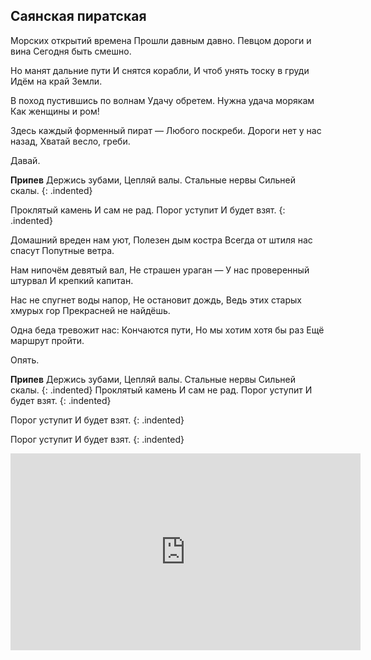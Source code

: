 ﻿---
layout: lyrics
---

## Саянская пиратская

Морск<span class="Am"></span>их открытий вре<span class="Fmaj7"></span>мена
Прошл<span class="C"></span>и давным давно<span class="G"></span>.
Певцо<span class="Am"></span>м дороги и<span class="Fmaj7"></span> вина
Сего<span class="C"></span>дня быть смешно<span class="G"></span>.

Но ма<span class="F"></span>нят дальние<span class="C"></span> пути
И сня<span class="E"></span>тся корабли<span class="Am"></span>,
И что<span class="F"></span>б унять тоску<span class="C"></span> в груди
Идё<span class="Dm"></span>м на край Земли<span class="E"></span>.

В поход пустившись по волнам
Удачу обретем.
Нужна удача морякам
Как женщины и ром!

Здесь каждый форменный пират —
Любого поскреби.
Дороги нет у нас назад,
Хватай весло, греби.

Давай.

**Припев**
Держи<span class="Am"></span>сь зуба<span class="AmC"></span>ми,
Цепля<span class="Bm11"></span>й ва<span class="E"></span>лы.
Стальны<span class="Am"></span>е не<span class="AmC"></span>рвы
Сильне<span class="Bm11"></span>й ска<span class="G"></span>лы.
{: .indented}

Прокля<span class="F"></span>тый ка<span class="C"></span>мень
И са<span class="E"></span>м не ра<span class="Am"></span>д.
Поро<span class="F"></span>г усту<span class="Dm"></span>пит
И бу<span class="E"></span>дет взя<span class="Am"></span>т.
{: .indented}

Домашний вреден нам уют,
Полезен дым костра
Всегда от штиля нас спасут
Попутные ветра.

Нам нипочём девятый вал,
Не страшен ураган —
У нас проверенный штурвал
И крепкий капитан.

Нас не спугнет воды напор,
Не остановит дождь,
Ведь этих старых хмурых гор
Прекрасней не найдёшь.

Одна беда тревожит нас:
Кончаются пути,
Но мы хотим хотя бы раз
Ещё маршрут пройти.

Опять.

**Припев**
Держись зубами,
Цепляй валы.
Стальные нервы
Сильней скалы.
{: .indented}
Проклятый камень
И сам не рад.
Порог уступит
И будет взят.
{: .indented}

Порог уступит
И будет взят.
{: .indented}

Порог уступит
И будет взят.
{: .indented}

<div class="video-wrapper">
  <iframe width="560" height="315" src="https://www.youtube.com/embed/JYXEaUNXw20" frameborder="0" allow="accelerometer; autoplay; encrypted-media; gyroscope; picture-in-picture" allowfullscreen></iframe>
</div>